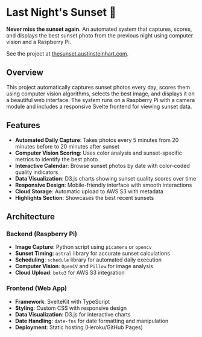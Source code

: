 # Last Night's Sunset 🌅

**Never miss the sunset again.** An automated system that captures, scores, and displays the best sunset photo from the previous night using computer vision and a Raspberry Pi.

See the project at [thesunset.austinsteinhart.com](thesunset.austinsteinhart.com).


## Overview

This project automatically captures sunset photos every day, scores them using computer vision algorithms, selects the best image, and displays it on a beautiful web interface. The system runs on a Raspberry Pi with a camera module and includes a responsive Svelte frontend for viewing sunset data.

## Features

- **Automated Daily Capture**: Takes photos every 5 minutes from 20 minutes before to 20 minutes after sunset
- **Computer Vision Scoring**: Uses color analysis and sunset-specific metrics to identify the best photo
- **Interactive Calendar**: Browse sunset photos by date with color-coded quality indicators
- **Data Visualization**: D3.js charts showing sunset quality scores over time
- **Responsive Design**: Mobile-friendly interface with smooth interactions
- **Cloud Storage**: Automatic upload to AWS S3 with metadata
- **Highlights Section**: Showcases the best recent sunsets

## Architecture

### Backend (Raspberry Pi)
- **Image Capture**: Python script using `picamera` or `opencv`
- **Sunset Timing**: `astral` library for accurate sunset calculations
- **Scheduling**: `schedule` library for automated daily execution
- **Computer Vision**: `OpenCV` and `Pillow` for image analysis
- **Cloud Upload**: `boto3` for AWS S3 integration

### Frontend (Web App)
- **Framework**: SvelteKit with TypeScript
- **Styling**: Custom CSS with responsive design
- **Data Visualization**: D3.js for interactive charts
- **Date Handling**: `date-fns` for date formatting and manipulation
- **Deployment**: Static hosting (Heroku/GitHub Pages)